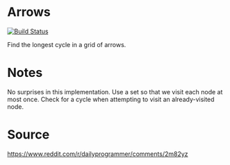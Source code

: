 # Arrows

[![Build Status](https://travis-ci.org/petertseng-dp/arrows.svg?branch=master)](https://travis-ci.org/petertseng-dp/arrows)

Find the longest cycle in a grid of arrows.

# Notes

No surprises in this implementation.
Use a set so that we visit each node at most once.
Check for a cycle when attempting to visit an already-visited node.

# Source

https://www.reddit.com/r/dailyprogrammer/comments/2m82yz
